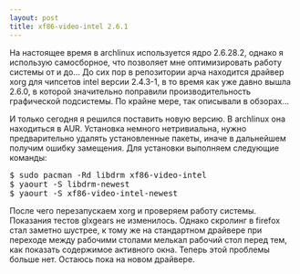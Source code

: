 ```yaml
--- 
layout: post
title: xf86-video-intel 2.6.1
---
```

На настоящее время в archlinux используется ядро 2.6.28.2, однако я использую самосборное, что позволяет мне оптимизировать работу системы от и до...
До сих пор в репозитории арча находится драйвер xorg для чипсетов intel версии 2.4.3-1, в то время как уже давно вышла 2.6.0, в которой значительно поправили производительность графической подсистемы. По крайне мере, так описывали в обзорах...
<!--more-->
И только сегодня я решился поставить новую версию. В archlinux она находиться в AUR. Установка немного нетривиальна, нужно предварительно удалять установленные пакеты, иначе в дальнейшем получим ошибку замещения.
Для установки выполняем следующие команды:
<pre>$ sudo pacman -Rd libdrm xf86-video-intel
$ yaourt -S libdrm-newest
$ yaourt -S xf86-video-intel-newest</pre>

После чего перезапускаем xorg и проверяем работу системы. Показания тестов glxgears не изменилось. Однако скролинг в firefox стал заметно шустрее, к тому же на стандартном драйвере при переходе между рабочими столами мелькал рабочий стол перед тем, как показать содержимое активного окна. Теперь этой проблемы больше нет. Остаюсь пока на новом драйвере.
